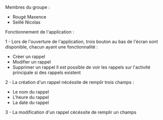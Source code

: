Membres du groupe :
- Rougé Maxence
- Seillé Nicolas

Fonctionnement de l'application :

1 - Lors de l'ouverture de l'application, trois bouton au bas de l'écran sont disponible, chacun ayant une fonctionnalité :
- Créer un rappel
- Modifier un rappel
- Supprimer un rappel
    Il est possible de voir les rappels sur l'activité principale si des rappels existent
  
2 - La création d'un rappel nécéssite de remplir trois champs :
- Le nom du rappel
- L'heure du rappel
- La date du rappel

3 - La modification d'un rappel cécéssite de remplir un champs
